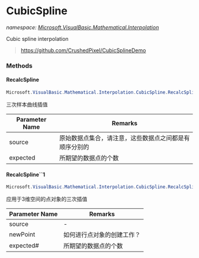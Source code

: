 ﻿# CubicSpline
_namespace: [Microsoft.VisualBasic.Mathematical.Interpolation](./index.md)_

Cubic spline interpolation

> 
>  https://github.com/CrushedPixel/CubicSplineDemo
>  


### Methods

#### RecalcSpline
```csharp
Microsoft.VisualBasic.Mathematical.Interpolation.CubicSpline.RecalcSpline(System.Collections.Generic.IEnumerable{System.Drawing.PointF},System.Double)
```
三次样本曲线插值

|Parameter Name|Remarks|
|--------------|-------|
|source|原始数据点集合，请注意，这些数据点之间都是有顺序分别的|
|expected|所期望的数据点的个数|


#### RecalcSpline``1
```csharp
Microsoft.VisualBasic.Mathematical.Interpolation.CubicSpline.RecalcSpline``1(System.Collections.Generic.IEnumerable{``0},System.Func{System.Single,System.Single,System.Single,``0},System.Double)
```
应用于3维空间的点对象的三次插值

|Parameter Name|Remarks|
|--------------|-------|
|source|-|
|newPoint|如何进行点对象的创建工作？|
|expected#|所期望的数据点的个数|



